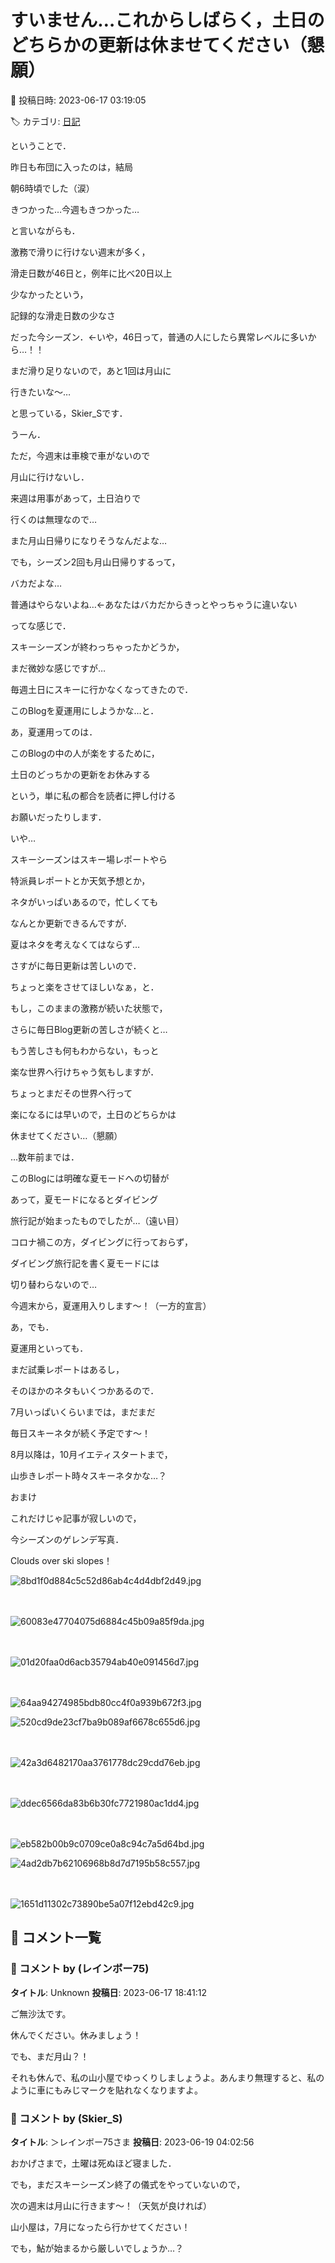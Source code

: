 # すいません…これからしばらく，土日のどちらかの更新は休ませてください（懇願）

📅 投稿日時: 2023-06-17 03:19:05

🏷️ カテゴリ: [日記](cc4b5682fb7b8b144980957a978653fb0.md)

ということで．


昨日も布団に入ったのは，結局


朝6時頃でした（涙）


きつかった…今週もきつかった…





と言いながらも．


激務で滑りに行けない週末が多く，


滑走日数が46日と，例年に比べ20日以上


少なかったという，


記録的な滑走日数の少なさ


だった今シーズン．←いや，46日って，普通の人にしたら異常レベルに多いから…！！





まだ滑り足りないので，あと1回は月山に


行きたいな～…


と思っている，Skier_Sです．





うーん．


ただ，今週末は車検で車がないので


月山に行けないし．





来週は用事があって，土日泊りで


行くのは無理なので…


また月山日帰りになりそうなんだよな…





でも，シーズン2回も月山日帰りするって，


バカだよな…


普通はやらないよね…←あなたはバカだからきっとやっちゃうに違いない





ってな感じで．


スキーシーズンが終わっちゃったかどうか，


まだ微妙な感じですが…


毎週土日にスキーに行かなくなってきたので．


このBlogを夏運用にしようかな…と．





あ，夏運用ってのは．


このBlogの中の人が楽をするために，


土日のどっちかの更新をお休みする


という，単に私の都合を読者に押し付ける


お願いだったりします．





いや…


スキーシーズンはスキー場レポートやら


特派員レポートとか天気予想とか，


ネタがいっぱいあるので，忙しくても


なんとか更新できるんですが．


夏はネタを考えなくてはならず…


さすがに毎日更新は苦しいので．


ちょっと楽をさせてほしいなぁ，と．





もし，このままの激務が続いた状態で，


さらに毎日Blog更新の苦しさが続くと…


もう苦しさも何もわからない，もっと


楽な世界へ行けちゃう気もしますが．





ちょっとまだその世界へ行って


楽になるには早いので，土日のどちらかは


休ませてください…（懇願）





…数年前までは．


このBlogには明確な夏モードへの切替が


あって，夏モードになるとダイビング


旅行記が始まったものでしたが…（遠い目）





コロナ禍この方，ダイビングに行っておらず，


ダイビング旅行記を書く夏モードには


切り替わらないので…


今週末から，夏運用入りします～！（一方的宣言）





あ，でも．


夏運用といっても．


まだ試乗レポートはあるし，


そのほかのネタもいくつかあるので．





7月いっぱいくらいまでは，まだまだ


毎日スキーネタが続く予定です～！





8月以降は，10月イエティスタートまで，


山歩きレポート時々スキーネタかな…？





おまけ


これだけじゃ記事が寂しいので，


今シーズンのゲレンデ写真．


Clouds over ski slopes！




![8bd1f0d884c5c52d86ab4c4d4dbf2d49.jpg](images/8bd1f0d884c5c52d86ab4c4d4dbf2d49.jpg)

　

![60083e47704075d6884c45b09a85f9da.jpg](images/60083e47704075d6884c45b09a85f9da.jpg)

　




![01d20faa0d6acb35794ab40e091456d7.jpg](images/01d20faa0d6acb35794ab40e091456d7.jpg)

　

![64aa94274985bdb80cc4f0a939b672f3.jpg](images/64aa94274985bdb80cc4f0a939b672f3.jpg)






![520cd9de23cf7ba9b089af6678c655d6.jpg](images/520cd9de23cf7ba9b089af6678c655d6.jpg)

　　

![42a3d6482170aa3761778dc29cdd76eb.jpg](images/42a3d6482170aa3761778dc29cdd76eb.jpg)

　




![ddec6566da83b6b30fc7721980ac1dd4.jpg](images/ddec6566da83b6b30fc7721980ac1dd4.jpg)

　

![eb582b00b9c0709ce0a8c94c7a5d64bd.jpg](images/eb582b00b9c0709ce0a8c94c7a5d64bd.jpg)






![4ad2db7b62106968b8d7d7195b58c557.jpg](images/4ad2db7b62106968b8d7d7195b58c557.jpg)

　

![1651d11302c73890be5a07f12ebd42c9.jpg](images/1651d11302c73890be5a07f12ebd42c9.jpg)

## 💬 コメント一覧

### 💬 コメント by (レインボー75)
**タイトル**: Unknown
**投稿日**: 2023-06-17 18:41:12

ご無沙汰です。

休んでください。休みましょう！

でも、まだ月山？！

それも休んで、私の山小屋でゆっくりしましょうよ。あんまり無理すると、私のように車にもみじマークを貼れなくなりますよ。

### 💬 コメント by (Skier_S)
**タイトル**: ＞レインボー75さま
**投稿日**: 2023-06-19 04:02:56

おかげさまで，土曜は死ぬほど寝ました．

でも，まだスキーシーズン終了の儀式をやっていないので，

次の週末は月山に行きます～！（天気が良ければ）



山小屋は，7月になったら行かせてください！

でも，鮎が始まるから厳しいでしょうか…？

